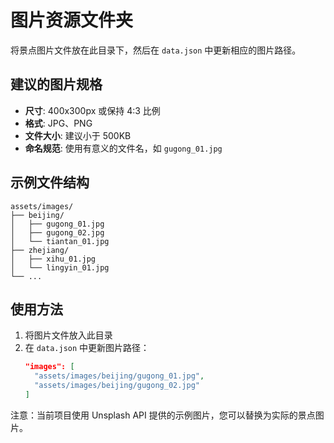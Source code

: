 # 图片资源文件夹

将景点图片文件放在此目录下，然后在 `data.json` 中更新相应的图片路径。

## 建议的图片规格

- **尺寸**: 400x300px 或保持 4:3 比例
- **格式**: JPG、PNG
- **文件大小**: 建议小于 500KB
- **命名规范**: 使用有意义的文件名，如 `gugong_01.jpg`

## 示例文件结构

```
assets/images/
├── beijing/
│   ├── gugong_01.jpg
│   ├── gugong_02.jpg
│   └── tiantan_01.jpg
├── zhejiang/
│   ├── xihu_01.jpg
│   └── lingyin_01.jpg
└── ...
```

## 使用方法

1. 将图片文件放入此目录
2. 在 `data.json` 中更新图片路径：
   ```json
   "images": [
     "assets/images/beijing/gugong_01.jpg",
     "assets/images/beijing/gugong_02.jpg"
   ]
   ```

注意：当前项目使用 Unsplash API 提供的示例图片，您可以替换为实际的景点图片。 